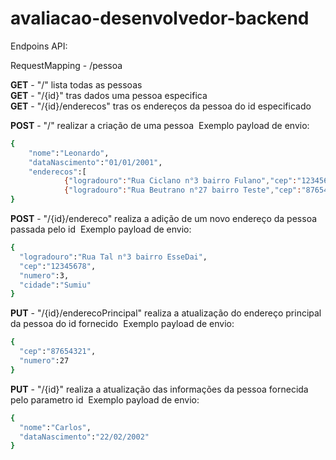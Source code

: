 # avaliacao-desenvolvedor-backend


Endpoins API:

RequestMapping - /pessoa

**GET** - "/" lista todas as pessoas </br>
**GET** - "/{id}" tras dados uma pessoa especifica</br>
**GET** - "/{id}/enderecos" tras os endereços da pessoa do id especificado</br>

**POST** - "/" realizar a criação de uma pessoa&nbsp;
Exemplo payload de envio:&nbsp;
```bash
{
    "nome":"Leonardo",
    "dataNascimento":"01/01/2001",
    "enderecos":[
            {"logradouro":"Rua Ciclano n°3 bairro Fulano","cep":"12345678","numero":3,"cidade":"Teste1"},
            {"logradouro":"Rua Beutrano n°27 bairro Teste","cep":"87654321","numero":27,"cidade":"Teste2"}]
} 
```

**POST** - "/{id}/endereco" realiza a adição de um novo endereço da pessoa passada pelo id&nbsp;
Exemplo payload de envio:&nbsp;
```bash
{
  "logradouro":"Rua Tal n°3 bairro EsseDai",
  "cep":"12345678",
  "numero":3,
  "cidade":"Sumiu"
}
```
**PUT** - "/{id}/enderecoPrincipal" realiza a atualização do endereço principal da pessoa do id fornecido&nbsp;
Exemplo payload de envio:&nbsp;
```bash
{
  "cep":"87654321",
  "numero":27
}
```
**PUT** - "/{id}" realiza a atualização das informações da pessoa fornecida pelo parametro id&nbsp;
Exemplo payload de envio:&nbsp;
```bash
{
  "nome":"Carlos",
  "dataNascimento":"22/02/2002"
}
```


